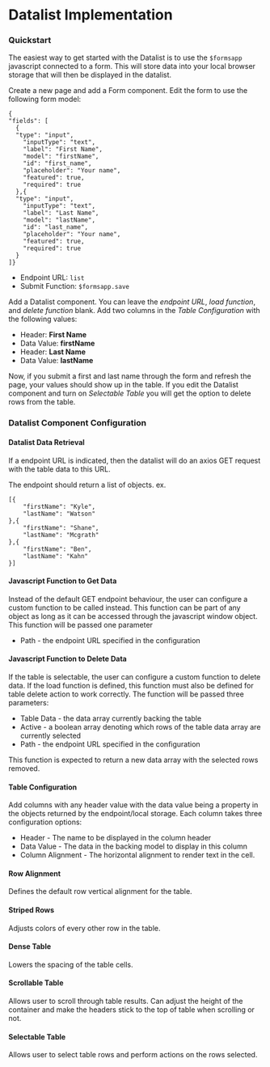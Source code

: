 # Datalist Implementation

### Quickstart
The easiest way to get started with the Datalist is to use the <code>$formsapp</code> javascript connected to a form. This will store data into your local browser storage that will then be displayed in the datalist.

Create a new page and add a Form component. Edit the form to use the following form model:

    {
    "fields": [
      {
      "type": "input",
        "inputType": "text",
        "label": "First Name",
        "model": "firstName",
        "id": "first_name",
        "placeholder": "Your name",
        "featured": true,
        "required": true
      },{
      "type": "input",
        "inputType": "text",
        "label": "Last Name",
        "model": "lastName",
        "id": "last_name",
        "placeholder": "Your name",
        "featured": true,
        "required": true
      }
    ]}

- Endpoint URL: <code>list</code>
- Submit Function: <code>$formsapp.save</code>

Add a Datalist component. You can leave the *endpoint URL*, *load function*, and *delete function* blank. Add two columns
in the *Table Configuration* with the following values:
- Header: **First Name**
- Data Value: **firstName**
- Header: **Last Name**
- Data Value: **lastName**

Now, if you submit a first and last name through the form and refresh the page, your values should show up in the table.
If you edit the Datalist component and turn on *Selectable Table* you will get the option to delete rows from the table.

### Datalist Component Configuration

#### Datalist Data Retrieval 
If a endpoint URL is indicated, then the datalist will do an axios GET request with the table data to this URL. 

The endpoint should return a list of objects.
ex.

    [{
        "firstName": "Kyle",
        "lastName": "Watson"
    },{
        "firstName": "Shane",
        "lastName": "Mcgrath"
    },{
        "firstName": "Ben",
        "lastName": "Kahn"
    }]

#### Javascript Function to Get Data
Instead of the default GET endpoint behaviour, the user can configure a custom function to be called instead. This function can be part of any object as long as it can be accessed through the javascript window object.
This function will be passed one parameter
- Path - the endpoint URL specified in the configuration

#### Javascript Function to Delete Data
If the table is selectable, the user can configure a custom function to delete data. If the load function is defined, this function must also be defined for table delete action to work correctly. 
The function will be passed three parameters:
- Table Data - the data array currently backing the table
- Active - a boolean array denoting which rows of the table data array are currently selected
- Path - the endpoint URL specified in the configuration

This function is expected to return a new data array with the selected rows removed.

#### Table Configuration
Add columns with any header value with the data value being a property in the objects returned by the endpoint/local storage.
Each column takes three configuration options:
- Header - The name to be displayed in the column header
- Data Value - The data in the backing model to display in this column
- Column Alignment - The horizontal alignment to render text in the cell.

#### Row Alignment
Defines the default row vertical alignment for the table.

#### Striped Rows

Adjusts colors of every other row in the table.

#### Dense Table

Lowers the spacing of the table cells.

#### Scrollable Table

Allows user to scroll through table results. Can adjust the height of the container and make the headers stick to the top of table when scrolling or not.

#### Selectable Table

Allows user to select table rows and perform actions on the rows selected.
